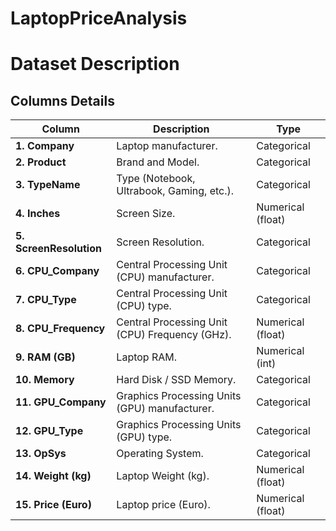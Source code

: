 # LaptopPriceAnalysis

# Dataset Description

## Columns Details

| Column               | Description                                       | Type            |
|----------------------|---------------------------------------------------|-----------------|
| **1. Company**       | Laptop manufacturer.                              | Categorical     |
| **2. Product**       | Brand and Model.                                  | Categorical     |
| **3. TypeName**      | Type (Notebook, Ultrabook, Gaming, etc.).         | Categorical     |
| **4. Inches**        | Screen Size.                                      | Numerical (float) |
| **5. ScreenResolution** | Screen Resolution.                             | Categorical     |
| **6. CPU_Company**   | Central Processing Unit (CPU) manufacturer.       | Categorical     |
| **7. CPU_Type**      | Central Processing Unit (CPU) type.               | Categorical     |
| **8. CPU_Frequency** | Central Processing Unit (CPU) Frequency (GHz).    | Numerical (float) |
| **9. RAM (GB)**      | Laptop RAM.                                       | Numerical (int) |
| **10. Memory**       | Hard Disk / SSD Memory.                           | Categorical     |
| **11. GPU_Company**  | Graphics Processing Units (GPU) manufacturer.     | Categorical     |
| **12. GPU_Type**     | Graphics Processing Units (GPU) type.             | Categorical     |
| **13. OpSys**        | Operating System.                                 | Categorical     |
| **14. Weight (kg)**  | Laptop Weight (kg).                               | Numerical (float) |
| **15. Price (Euro)** | Laptop price (Euro).                              | Numerical (float) |
